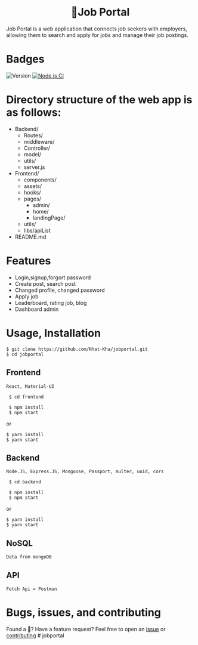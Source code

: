 <h1 align="center"><strong>👋Job Portal</strong></h1>
 Job Portal is a web application that connects job seekers with employers, allowing them to search and apply for jobs and manage their job postings.

# Badges
 ![Version](https://img.shields.io/badge/Version-1.0.0-green.svg)
[![Node.js CI](https://github.com/Nhat-Kha/jobportal/actions/workflows/node.js.yml/badge.svg)](https://github.com/Nhat-Kha/jobportal/actions/workflows/node.js.yml)



# Directory structure of the web app is as follows:

- Backend/
  - Routes/
  - middleware/
  - Controller/
  - model/
  - utils/
  - server.js
- Frontend/
  - components/
  - assets/
  - hooks/
  - pages/
    - admin/
    - home/
    - landingPage/
  - utils/
  - libs/apiList
- README.md

# Features
 - Login,signup,forgort password
 - Create post, search post
 - Changed profile, changed password
 - Apply job
 - Leaderboard, rating job, blog
 - Dashboard admin

# Usage, Installation

```
$ git clone https://github.com/Nhat-Kha/jobportal.git
$ cd jobportal
```

## Frontend

`React, Material-UI`

```
 $ cd frontend
```

```
 $ npm install
 $ npm start
```
or

```
$ yarn install
$ yarn start
```

## Backend

`Node.JS, Express.JS, Mongoose, Passport, multer, uuid, cors`

```
 $ cd backend
```

```
 $ npm install
 $ npm start
```
or

```
$ yarn install
$ yarn start
```

## NoSQL
`Data from mongoDB`

## API
`Fetch Api = Postman`

# Bugs, issues, and contributing

Found a 🐛? Have a feature request? Feel free to open an [issue](https://github.com/Nhat-Kha/jobportal/issues) or [contributing](https://github.com/Nhat-Kha/jobportal)
#   j o b p o r t a l  
 